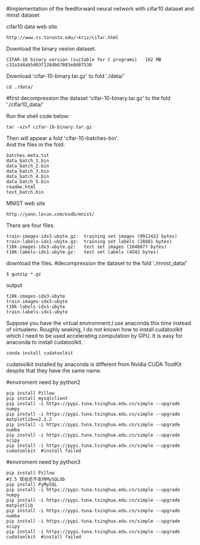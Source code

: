 #Implementation of the feedforward neural network with cifar10 dataset and mnist dataset

cifar10 data web site.
```shell
http://www.cs.toronto.edu/~kriz/cifar.html
```

Download the binary vesion dataset.
```shell
CIFAR-10 binary version (suitable for C programs)   162 MB  c32a1d4ab5d03f1284b67883e8d87530
```

Download 'cifar-10-binary.tar.gz' to fold './data/'

```shell
cd ./data/
```
#first decompression the dataset 'cifar-10-binary.tar.gz' to the fold './cifar10_data/'

Run the shell code below:
```shell
tar -xzvf cifar-10-binary.tar.gz
```

Then will appear a fold 'cifar-10-batches-bin'.  
And the files in the fold:  
```shell
batches.meta.txt
data_batch_1.bin
data_batch_2.bin
data_batch_3.bin
data_batch_4.bin
data_batch_5.bin
readme.html
test_batch.bin
```

MNIST web site
```shell
http://yann.lecun.com/exdb/mnist/
```
There are four files.

```shell
train-images-idx3-ubyte.gz:  training set images (9912422 bytes)
train-labels-idx1-ubyte.gz:  training set labels (28881 bytes)
t10k-images-idx3-ubyte.gz:   test set images (1648877 bytes)
t10k-labels-idx1-ubyte.gz:   test set labels (4542 bytes)
```
download the files.
#decompression the dataset to the fold './mnist_data/'
```shell
$ gunzip *.gz
```
output
```shell
t10k-images-idx3-ubyte
train-images-idx3-ubyte
t10k-labels-idx1-ubyte
train-labels-idx1-ubyte
```

Suppose you have the virtual environment,I use anaconda this time instead of virtualenv. Roughly seaking, I do not known how to install cudatoolkit which I need to be used accelerating computation by GPU.
It is easy for anaconda to install cudatoolkit.
```shell
conda install cudatoolkit
```
cudatoolkit installed by anaconda is different from Nvidia CUDA ToolKit despite that they have the same name.


#enviroment need by python2
```shell
pip install Pillow
pip install mysqlclient
pip install -i https://pypi.tuna.tsinghua.edu.cn/simple --upgrade numpy 
pip install -i https://pypi.tuna.tsinghua.edu.cn/simple --upgrade matplotlib==2.2.2
pip install -i https://pypi.tuna.tsinghua.edu.cn/simple --upgrade numba
pip install -i https://pypi.tuna.tsinghua.edu.cn/simple --upgrade scipy
pip install -i https://pypi.tuna.tsinghua.edu.cn/simple --upgrade cudatoolkit  #install failed
```
#enviroment need by python3
```shell
pip install Pillow
#3.5 现在还不支持MySQLdb
pip install PyMySQL
pip install -i https://pypi.tuna.tsinghua.edu.cn/simple --upgrade numpy 
pip install -i https://pypi.tuna.tsinghua.edu.cn/simple --upgrade matplotlib
pip install -i https://pypi.tuna.tsinghua.edu.cn/simple --upgrade numba
pip install -i https://pypi.tuna.tsinghua.edu.cn/simple --upgrade scipy
pip install -i https://pypi.tuna.tsinghua.edu.cn/simple --upgrade cudatoolkit  #install failed
```
